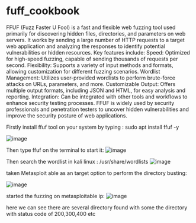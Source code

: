# fuff_cookbook
FFUF (Fuzz Faster U Fool) is a fast and flexible web fuzzing tool used primarily for discovering hidden files, directories, and parameters on web servers. It works by sending a large number of HTTP requests to a target web application and analyzing the responses to identify potential vulnerabilities or hidden resources. Key features include:
Speed: Optimized for high-speed fuzzing, capable of sending thousands of requests per second.
Flexibility: Supports a variety of input methods and formats, allowing customization for different fuzzing scenarios.
Wordlist Management: Utilizes user-provided wordlists to perform brute-force attacks on URLs, parameters, and more.
Customizable Output: Offers multiple output formats, including JSON and HTML, for easy analysis and reporting.
Integration: Can be integrated with other tools and workflows to enhance security testing processes.
FFUF is widely used by security professionals and penetration testers to uncover hidden vulnerabilities and improve the security posture of web applications.

Firstly install ffuf tool on your system by typing :
sudo apt install ffuf -y 

![image](https://github.com/Harryagarwal/fuff_cookbook/assets/86568123/e322b788-f6ff-417c-8052-5a862a5d77c7)


 
Then type ffuf on the terminal to start it:
 ![image](https://github.com/Harryagarwal/fuff_cookbook/assets/86568123/fdd3ffad-ef53-420c-a56b-1c1dafce5405)


Then search the wordlist in kali linux :
/usr/share/wordlists
 ![image](https://github.com/Harryagarwal/fuff_cookbook/assets/86568123/e9e28bd1-347f-4bc3-950b-611c82e6e29a)


taken Metasploit able as an target option to perform the directory busting:
 
![image](https://github.com/Harryagarwal/fuff_cookbook/assets/86568123/df527ebc-ef66-43ae-a4a9-f496b25a4193)

started the fuzzing on metasploitable ip:
 ![image](https://github.com/Harryagarwal/fuff_cookbook/assets/86568123/3d130456-ed3a-4d36-b5df-5df8b5bad947)

here we can see there are several directory found with some the directory with status code of 200,300,400 etc
